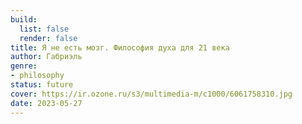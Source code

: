 ```yaml
---
build:
  list: false
  render: false
title: Я не есть мозг. Философия духа для 21 века
author: Габриэль
genre:
- philosophy
status: future
cover: https://ir.ozone.ru/s3/multimedia-m/c1000/6061758310.jpg
date: 2023-05-27
---
```


